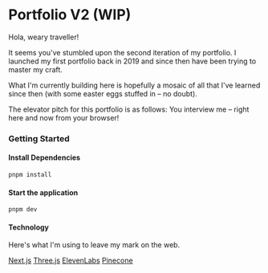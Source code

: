 # Portfolio V2 (WIP)

Hola, weary traveller!

It seems you've stumbled upon the second iteration of my portfolio. I launched my first portfolio back in 2019 and since then have been trying to master my craft.

What I'm currently building here is hopefully a mosaic of all that I've learned since then (with some easter eggs stuffed in – no doubt).

The elevator pitch for this portfolio is as follows: You interview me – right here and now from your browser!

### Getting Started

#### Install Dependencies

```
pnpm install
```

#### Start the application

```
pnpm dev
```

#### Technology

Here's what I'm using to leave my mark on the web.

[Next.js](https://nextjs.org/)
[Three.js](https://threejs.org/)
[ElevenLabs](https://elevenlabs.io/)
[Pinecone](https://www.pinecone.io/)
